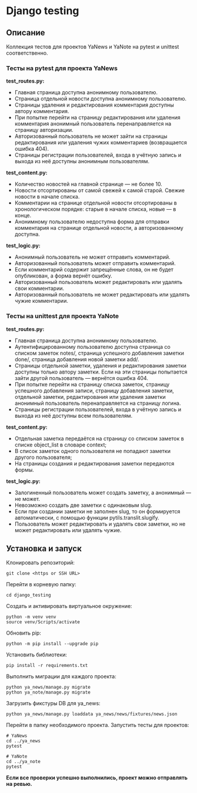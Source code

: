 # Django testing

## Описание
Коллекция тестов для проектов YaNews и YaNote на pytest и unittest соответственно.


### Тесты на pytest для проекта YaNews

**test_routes.py:**
- Главная страница доступна анонимному пользователю.
- Страница отдельной новости доступна анонимному пользователю.
- Страницы удаления и редактирования комментария доступны автору комментария.
- При попытке перейти на страницу редактирования или удаления комментария анонимный пользователь перенаправляется на страницу авторизации.
- Авторизованный пользователь не может зайти на страницы редактирования или удаления чужих комментариев (возвращается ошибка 404).
- Страницы регистрации пользователей, входа в учётную запись и выхода из неё доступны анонимным пользователям.

**test_content.py:**
- Количество новостей на главной странице — не более 10.
- Новости отсортированы от самой свежей к самой старой. Свежие новости в начале списка.
- Комментарии на странице отдельной новости отсортированы в хронологическом порядке: старые в начале списка, новые — в конце.
- Анонимному пользователю недоступна форма для отправки комментария на странице отдельной новости, а авторизованному доступна.

**test_logic.py:**
- Анонимный пользователь не может отправить комментарий.
- Авторизованный пользователь может отправить комментарий.
- Если комментарий содержит запрещённые слова, он не будет опубликован, а форма вернёт ошибку.
- Авторизованный пользователь может редактировать или удалять свои комментарии.
- Авторизованный пользователь не может редактировать или удалять чужие комментарии.


### Тесты на unittest для проекта YaNote

**test_routes.py:**
- Главная страница доступна анонимному пользователю.
- Аутентифицированному пользователю доступна страница со списком заметок notes/, страница успешного добавления заметки done/, страница добавления новой заметки add/.
- Страницы отдельной заметки, удаления и редактирования заметки доступны только автору заметки. Если на эти страницы попытается зайти другой пользователь — вернётся ошибка 404.
- При попытке перейти на страницу списка заметок, страницу успешного добавления записи, страницу добавления заметки, отдельной заметки, редактирования или удаления заметки анонимный пользователь перенаправляется на страницу логина.
- Страницы регистрации пользователей, входа в учётную запись и выхода из неё доступны всем пользователям.

**test_content.py:**
- Отдельная заметка передаётся на страницу со списком заметок в списке object_list в словаре context;
- В список заметок одного пользователя не попадают заметки другого пользователя;
- На страницы создания и редактирования заметки передаются формы.

**test_logic.py:**
- Залогиненный пользователь может создать заметку, а анонимный — не может.
- Невозможно создать две заметки с одинаковым slug.
- Если при создании заметки не заполнен slug, то он формируется автоматически, с помощью функции pytils.translit.slugify.
- Пользователь может редактировать и удалять свои заметки, но не может редактировать или удалять чужие.

## Установка и запуск


Клонировать репозиторий:
```
git clone <https or SSH URL>
```

Перейти в корневую папку:
```
cd django_testing
```

Создать и активировать виртуальное окружение:
```
python -m venv venv
source venv/Scripts/activate
```

Обновить pip:
```
python -m pip install --upgrade pip
```

Установить библиотеки:
```
pip install -r requirements.txt
```

Выполнить миграции для каждого проекта:
```
python ya_news/manage.py migrate
python ya_note/manage.py migrate
```

Загрузить фикстуры DB для ya_news:
```
python ya_news/manage.py loaddata ya_news/news/fixtures/news.json
```

Перейти в папку необходимого проекта. Запустить тесты для проектов:
```
# YaNews
cd ../ya_news
pytest

# YaNote
cd ../ya_note
pytest
```
**Если все проверки успешно выполнились, проект можно отправлять на ревью.**
